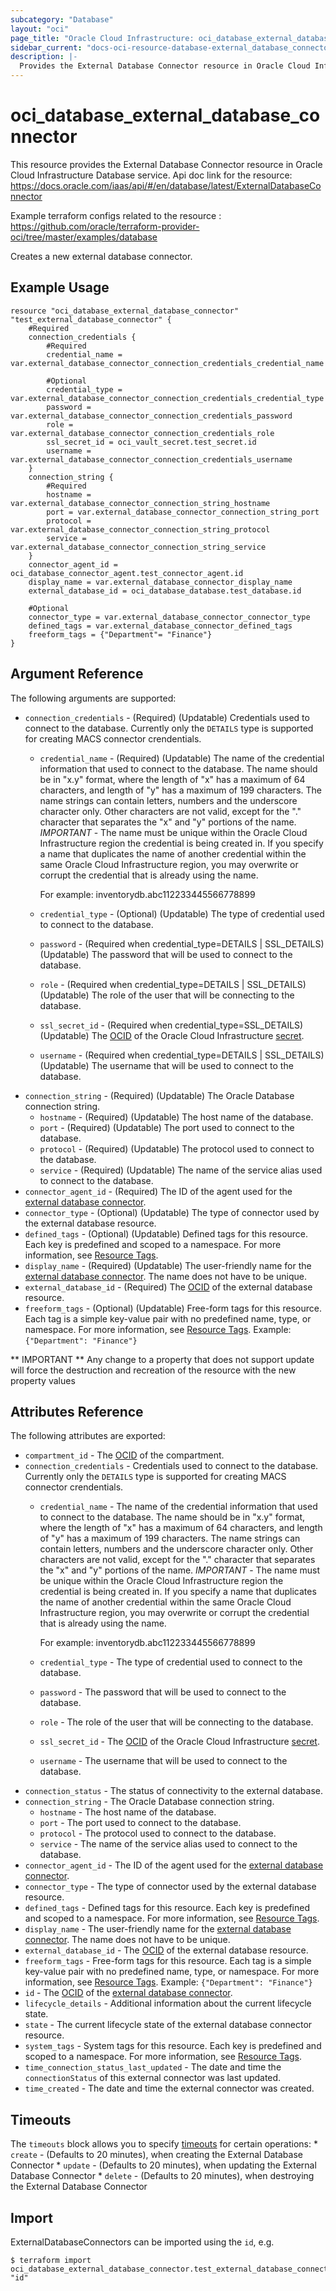 ```yaml
---
subcategory: "Database"
layout: "oci"
page_title: "Oracle Cloud Infrastructure: oci_database_external_database_connector"
sidebar_current: "docs-oci-resource-database-external_database_connector"
description: |-
  Provides the External Database Connector resource in Oracle Cloud Infrastructure Database service
---
```


# oci_database_external_database_connector
This resource provides the External Database Connector resource in Oracle Cloud Infrastructure Database service.
Api doc link for the resource: https://docs.oracle.com/iaas/api/#/en/database/latest/ExternalDatabaseConnector

Example terraform configs related to the resource : https://github.com/oracle/terraform-provider-oci/tree/master/examples/database

Creates a new external database connector.

## Example Usage

```hcl
resource "oci_database_external_database_connector" "test_external_database_connector" {
	#Required
	connection_credentials {
		#Required
		credential_name = var.external_database_connector_connection_credentials_credential_name

		#Optional
		credential_type = var.external_database_connector_connection_credentials_credential_type
		password = var.external_database_connector_connection_credentials_password
		role = var.external_database_connector_connection_credentials_role
		ssl_secret_id = oci_vault_secret.test_secret.id
		username = var.external_database_connector_connection_credentials_username
	}
	connection_string {
		#Required
		hostname = var.external_database_connector_connection_string_hostname
		port = var.external_database_connector_connection_string_port
		protocol = var.external_database_connector_connection_string_protocol
		service = var.external_database_connector_connection_string_service
	}
	connector_agent_id = oci_database_connector_agent.test_connector_agent.id
	display_name = var.external_database_connector_display_name
	external_database_id = oci_database_database.test_database.id

	#Optional
	connector_type = var.external_database_connector_connector_type
	defined_tags = var.external_database_connector_defined_tags
	freeform_tags = {"Department"= "Finance"}
}
```

## Argument Reference

The following arguments are supported:

* `connection_credentials` - (Required) (Updatable) Credentials used to connect to the database. Currently only the `DETAILS` type is supported for creating MACS connector crendentials. 
	* `credential_name` - (Required) (Updatable) The name of the credential information that used to connect to the database. The name should be in "x.y" format, where the length of "x" has a maximum of 64 characters, and length of "y" has a maximum of 199 characters. The name strings can contain letters, numbers and the underscore character only. Other characters are not valid, except for the "." character that separates the "x" and "y" portions of the name. *IMPORTANT* - The name must be unique within the Oracle Cloud Infrastructure region the credential is being created in. If you specify a name that duplicates the name of another credential within the same Oracle Cloud Infrastructure region, you may overwrite or corrupt the credential that is already using the name.

		For example: inventorydb.abc112233445566778899 
	* `credential_type` - (Optional) (Updatable) The type of credential used to connect to the database.
	* `password` - (Required when credential_type=DETAILS | SSL_DETAILS) (Updatable) The password that will be used to connect to the database.
	* `role` - (Required when credential_type=DETAILS | SSL_DETAILS) (Updatable) The role of the user that will be connecting to the database.
	* `ssl_secret_id` - (Required when credential_type=SSL_DETAILS) (Updatable) The [OCID](https://docs.cloud.oracle.com/iaas/Content/General/Concepts/identifiers.htm) of the Oracle Cloud Infrastructure [secret](https://docs.cloud.oracle.com/iaas/Content/KeyManagement/Concepts/keyoverview.htm#concepts).
	* `username` - (Required when credential_type=DETAILS | SSL_DETAILS) (Updatable) The username that will be used to connect to the database.
* `connection_string` - (Required) (Updatable) The Oracle Database connection string. 
	* `hostname` - (Required) (Updatable) The host name of the database.
	* `port` - (Required) (Updatable) The port used to connect to the database.
	* `protocol` - (Required) (Updatable) The protocol used to connect to the database.
	* `service` - (Required) (Updatable) The name of the service alias used to connect to the database.
* `connector_agent_id` - (Required) The ID of the agent used for the [external database connector](https://docs.cloud.oracle.com/iaas/api/#/en/database/latest/datatypes/CreateExternalDatabaseConnectorDetails). 
* `connector_type` - (Optional) (Updatable) The type of connector used by the external database resource.
* `defined_tags` - (Optional) (Updatable) Defined tags for this resource. Each key is predefined and scoped to a namespace. For more information, see [Resource Tags](https://docs.cloud.oracle.com/iaas/Content/General/Concepts/resourcetags.htm). 
* `display_name` - (Required) (Updatable) The user-friendly name for the [external database connector](https://docs.cloud.oracle.com/iaas/api/#/en/database/latest/datatypes/CreateExternalDatabaseConnectorDetails). The name does not have to be unique. 
* `external_database_id` - (Required) The [OCID](https://docs.cloud.oracle.com/iaas/Content/General/Concepts/identifiers.htm) of the external database resource.
* `freeform_tags` - (Optional) (Updatable) Free-form tags for this resource. Each tag is a simple key-value pair with no predefined name, type, or namespace. For more information, see [Resource Tags](https://docs.cloud.oracle.com/iaas/Content/General/Concepts/resourcetags.htm).  Example: `{"Department": "Finance"}` 


** IMPORTANT **
Any change to a property that does not support update will force the destruction and recreation of the resource with the new property values

## Attributes Reference

The following attributes are exported:

* `compartment_id` - The [OCID](https://docs.cloud.oracle.com/iaas/Content/General/Concepts/identifiers.htm) of the compartment.
* `connection_credentials` - Credentials used to connect to the database. Currently only the `DETAILS` type is supported for creating MACS connector crendentials. 
	* `credential_name` - The name of the credential information that used to connect to the database. The name should be in "x.y" format, where the length of "x" has a maximum of 64 characters, and length of "y" has a maximum of 199 characters. The name strings can contain letters, numbers and the underscore character only. Other characters are not valid, except for the "." character that separates the "x" and "y" portions of the name. *IMPORTANT* - The name must be unique within the Oracle Cloud Infrastructure region the credential is being created in. If you specify a name that duplicates the name of another credential within the same Oracle Cloud Infrastructure region, you may overwrite or corrupt the credential that is already using the name.

		For example: inventorydb.abc112233445566778899 
	* `credential_type` - The type of credential used to connect to the database.
	* `password` - The password that will be used to connect to the database.
	* `role` - The role of the user that will be connecting to the database.
	* `ssl_secret_id` - The [OCID](https://docs.cloud.oracle.com/iaas/Content/General/Concepts/identifiers.htm) of the Oracle Cloud Infrastructure [secret](https://docs.cloud.oracle.com/iaas/Content/KeyManagement/Concepts/keyoverview.htm#concepts).
	* `username` - The username that will be used to connect to the database.
* `connection_status` - The status of connectivity to the external database.
* `connection_string` - The Oracle Database connection string. 
	* `hostname` - The host name of the database.
	* `port` - The port used to connect to the database.
	* `protocol` - The protocol used to connect to the database.
	* `service` - The name of the service alias used to connect to the database.
* `connector_agent_id` - The ID of the agent used for the [external database connector](https://docs.cloud.oracle.com/iaas/api/#/en/database/latest/datatypes/CreateExternalDatabaseConnectorDetails). 
* `connector_type` - The type of connector used by the external database resource.
* `defined_tags` - Defined tags for this resource. Each key is predefined and scoped to a namespace. For more information, see [Resource Tags](https://docs.cloud.oracle.com/iaas/Content/General/Concepts/resourcetags.htm). 
* `display_name` - The user-friendly name for the [external database connector](https://docs.cloud.oracle.com/iaas/api/#/en/database/latest/datatypes/CreateExternalDatabaseConnectorDetails). The name does not have to be unique. 
* `external_database_id` - The [OCID](https://docs.cloud.oracle.com/iaas/Content/General/Concepts/identifiers.htm) of the external database resource.
* `freeform_tags` - Free-form tags for this resource. Each tag is a simple key-value pair with no predefined name, type, or namespace. For more information, see [Resource Tags](https://docs.cloud.oracle.com/iaas/Content/General/Concepts/resourcetags.htm).  Example: `{"Department": "Finance"}` 
* `id` - The [OCID](https://docs.cloud.oracle.com/iaas/Content/General/Concepts/identifiers.htm) of the [external database connector](https://docs.cloud.oracle.com/iaas/api/#/en/database/latest/datatypes/CreateExternalDatabaseConnectorDetails). 
* `lifecycle_details` - Additional information about the current lifecycle state.
* `state` - The current lifecycle state of the external database connector resource.
* `system_tags` - System tags for this resource. Each key is predefined and scoped to a namespace. For more information, see [Resource Tags](https://docs.cloud.oracle.com/iaas/Content/General/Concepts/resourcetags.htm). 
* `time_connection_status_last_updated` - The date and time the `connectionStatus` of this external connector was last updated.
* `time_created` - The date and time the external connector was created.

## Timeouts

The `timeouts` block allows you to specify [timeouts](https://registry.terraform.io/providers/oracle/oci/latest/docs/guides/changing_timeouts) for certain operations:
	* `create` - (Defaults to 20 minutes), when creating the External Database Connector
	* `update` - (Defaults to 20 minutes), when updating the External Database Connector
	* `delete` - (Defaults to 20 minutes), when destroying the External Database Connector


## Import

ExternalDatabaseConnectors can be imported using the `id`, e.g.

```
$ terraform import oci_database_external_database_connector.test_external_database_connector "id"
```

